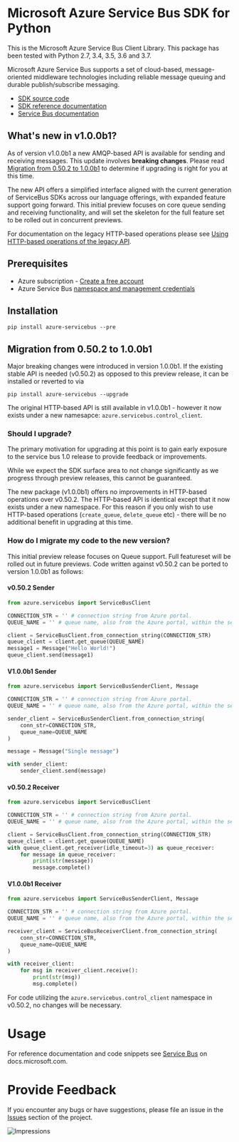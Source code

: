# Microsoft Azure Service Bus SDK for Python

This is the Microsoft Azure Service Bus Client Library.
This package has been tested with Python 2.7, 3.4, 3.5, 3.6 and 3.7.

Microsoft Azure Service Bus supports a set of cloud-based, message-oriented middleware technologies including reliable message queuing and durable publish/subscribe messaging.

* [SDK source code](https://github.com/Azure/azure-sdk-for-python/tree/master/sdk/servicebus/azure-servicebus)
* [SDK reference documentation](https://docs.microsoft.com/python/api/overview/azure/servicebus/client?view=azure-python)
* [Service Bus documentation](https://docs.microsoft.com/azure/service-bus-messaging/)


## What's new in v1.0.0b1?

As of version v1.0.0b1 a new AMQP-based API is available for sending and receiving messages. This update involves **breaking changes**.
Please read [Migration from 0.50.2 to 1.0.0b1](#migration-from-0502-to-100b1) to determine if upgrading is
right for you at this time.

The new API offers a simplified interface aligned with the current generation of ServiceBus SDKs across our language offerings,
with expanded feature support going forward.  This initial preview focuses on core queue sending and receiving functionality,
and will set the skeleton for the full feature set to be rolled out in concurrent previews.

For documentation on the legacy HTTP-based operations please see [Using HTTP-based operations of the legacy API](https://docs.microsoft.com/python/api/overview/azure/servicebus?view=azure-python#using-http-based-operations-of-the-legacy-api).


## Prerequisites

* Azure subscription - [Create a free account](https://azure.microsoft.com/free/)
* Azure Service Bus [namespace and management credentials](https://docs.microsoft.com/azure/service-bus-messaging/service-bus-create-namespace-portal)


## Installation

```shell
pip install azure-servicebus --pre
```

## Migration from 0.50.2 to 1.0.0b1

Major breaking changes were introduced in version 1.0.0b1.
If the existing stable API is needed (v0.50.2) as opposed to this preview release, it can be installed or reverted to via 
```shell
pip install azure-servicebus --upgrade
```
The original HTTP-based API is still available in v1.0.0b1 - however it now exists under a new namesapce: `azure.servicebus.control_client`.

### Should I upgrade?

The primary motivation for upgrading at this point is to gain early exposure to the service bus 1.0 release to provide feedback or improvements.

While we expect the SDK surface area to not change significantly as we progress through preview releases, this cannot be guaranteed.

The new package (v1.0.0b1) offers no improvements in HTTP-based operations over v0.50.2. The HTTP-based API is identical except that it now
exists under a new namespace. For this reason if you only wish to use HTTP-based operations (`create_queue`, `delete_queue` etc) - there will be
no additional benefit in upgrading at this time.


### How do I migrate my code to the new version?

This initial preview release focuses on Queue support.  Full featureset will be rolled out in future previews.
Code written against v0.50.2 can be ported to version 1.0.0b1 as follows:

#### v0.50.2 Sender
```python
from azure.servicebus import ServiceBusClient

CONNECTION_STR = '' # connection string from Azure portal.
QUEUE_NAME = '' # queue name, also from the Azure portal, within the service bus corrosponding to the connection string above.

client = ServiceBusClient.from_connection_string(CONNECTION_STR)
queue_client = client.get_queue(QUEUE_NAME)
message1 = Message("Hello World!")
queue_client.send(message1)
```

#### V1.0.0b1 Sender
```python
from azure.servicebus import ServiceBusSenderClient, Message

CONNECTION_STR = '' # connection string from Azure portal.
QUEUE_NAME = '' # queue name, also from the Azure portal, within the service bus corrosponding to the connection string above.

sender_client = ServiceBusSenderClient.from_connection_string(
    conn_str=CONNECTION_STR,
    queue_name=QUEUE_NAME
)

message = Message("Single message")

with sender_client:
    sender_client.send(message)
```

#### v0.50.2 Receiver
```python
from azure.servicebus import ServiceBusClient

CONNECTION_STR = '' # connection string from Azure portal.
QUEUE_NAME = '' # queue name, also from the Azure portal, within the service bus corrosponding to the connection string above.

client = ServiceBusClient.from_connection_string(CONNECTION_STR)
queue_client = client.get_queue(QUEUE_NAME)
with queue_client.get_receiver(idle_timeout=3) as queue_receiver:
    for message in queue_receiver:
        print(str(message))
        message.complete()
```

#### V1.0.0b1 Receiver
```python
from azure.servicebus import ServiceBusSenderClient, Message

CONNECTION_STR = '' # connection string from Azure portal.
QUEUE_NAME = '' # queue name, also from the Azure portal, within the service bus corrosponding to the connection string above.

receiver_client = ServiceBusReceiverClient.from_connection_string(
    conn_str=CONNECTION_STR,
    queue_name=QUEUE_NAME
)

with receiver_client:
    for msg in receiver_client.receive():
        print(str(msg))
        msg.complete()
```

For code utilizing the `azure.servicebus.control_client` namespace in v0.50.2, no changes will be necessary.

# Usage

For reference documentation and code snippets see [Service Bus](https://docs.microsoft.com/python/api/overview/azure/servicebus)
on docs.microsoft.com.


# Provide Feedback

If you encounter any bugs or have suggestions, please file an issue in the
[Issues](https://github.com/Azure/azure-sdk-for-python/issues)
section of the project.


![Impressions](https://azure-sdk-impressions.azurewebsites.net/api/impressions/azure-sdk-for-python%2Fazure-servicebus%2FREADME.png)
